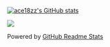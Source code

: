 



[![ace18zz's GitHub stats](https://github-readme-stats.vercel.app/api?username=ace18zz&show_icons=true&count_private=true&hide_rank=true)](https://github.com/anuraghazra/github-readme-stats)


<a href="https://github.com/ace18zz">
  <img align="center" src="https://github-readme-stats.vercel.app/api/top-langs/?username=ace18zz&layout=compact" />
</a>

<!--[![Grow Up Card](https://github-readme-stats-git-masterrstaa-rickstaa.vercel.app/api/pin/?username=ace18zz&repo=GrowUp-ios-app)](https://github.com/ace18zz/GrowUp-ios-app)-->


Powered by [GitHub Readme Stats](https://github.com/anuraghazra/github-readme-stats)
